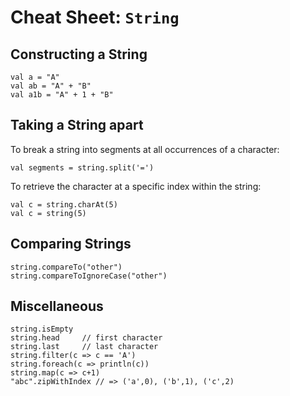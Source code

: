 <div id='TutorialDocumentData' data-prev='/tutorial/tutorial_80_example_04.html' data-next='/tutorial/tutorial_90_cheatsheet_01_map.html' />

# Cheat Sheet: `String`

## Constructing a String

    val a = "A"
    val ab = "A" + "B"
    val a1b = "A" + 1 + "B"

## Taking a String apart

To break a string into segments at all occurrences of a character:

    val segments = string.split('=')

To retrieve the character at a specific index within the string:

    val c = string.charAt(5)
    val c = string(5)

## Comparing Strings

    string.compareTo("other")
    string.compareToIgnoreCase("other")

## Miscellaneous

    string.isEmpty
    string.head     // first character
    string.last     // last character
    string.filter(c => c == 'A')
    string.foreach(c => println(c))
    string.map(c => c+1)
    "abc".zipWithIndex // => ('a',0), ('b',1), ('c',2)

